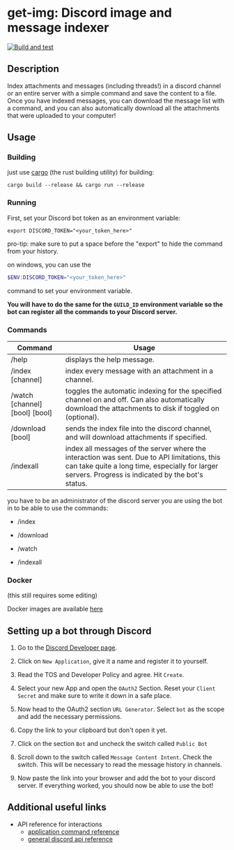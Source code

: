 # get-img: Discord image and message indexer

[![Build and test](https://github.com/ItsGamerik/get-img/actions/workflows/build.yml/badge.svg)](https://github.com/ItsGamerik/get-img/actions/workflows/build.yml)

## Description

Index attachments and messages (including threads!) in a discord channel or an entire server with a simple command and save the content to a file.
Once you have indexed messages, you can download the message list with a command, and you can also automatically download all the attachments that were uploaded to your computer!

## Usage

### Building

just use [cargo](https://www.rust-lang.org/tools/install) (the rust building utility) for building:

```shell
cargo build --release && cargo run --release
```

### Running

First, set your Discord bot token as an environment variable:

```shell
export DISCORD_TOKEN="<your_token_here>"
```

pro-tip: make sure to put a space before the "export" to hide the command from your history.

on windows, you can use the

```powershell
$ENV:DISCORD_TOKEN="<your_token_here>"
```

command to set your environment variable.

**You will have to do the same for the `GUILD_ID` environment variable so the bot can register all the commands to your Discord server.**

### Commands

| Command                        | Usage                                                                                                                                                                                               |
|--------------------------------|-----------------------------------------------------------------------------------------------------------------------------------------------------------------------------------------------------|
| /help                          | displays the help message.                                                                                                                                                                          |
| /index [channel]               | index every message with an attachment in a channel.                                                                                                                                                |
| /watch [channel] [bool] [bool] | toggles the automatic indexing for the specified channel on and off. Can also automatically download the attachments to disk if toggled on (optional).                                              |
| /download [bool]               | sends the index file into the discord channel, and will download attachments if specified.                                                                                                          |
| /indexall                      | index all messages of the server where the interaction was sent. Due to API limitations, this can take quite a long time, especially for larger servers. Progress is indicated by the bot's status. |

you have to be an administrator of the discord server you are using the bot in to be able to use the commands:  

- /index

- /download

- /watch

- /indexall

### Docker

(this still requires some editing)

Docker images are available [here](https://hub.docker.com/r/gamerik/get-img)

## Setting up a bot through Discord

1. Go to the [Discord Developer page](https://discord.com/developers/applications).

2. Click on `New Application`, give it a name and register it to yourself.

3. Read the TOS and Developer Policy and agree. Hit `Create`.

4. Select your new App and open the `OAuth2` Section. Reset your `Client Secret` and make sure to write it down in a safe place.

5. Now head to the OAuth2 section `URL Generator`. Select `bot` as the scope and add the necessary permissions.

6. Copy the link to your clipboard but don't open it yet.

7. Click on the section `Bot` and uncheck the switch called `Public Bot`

8. Scroll down to the switch called `Message Content Intent`. Check the switch. This will be necessary to read the message history in channels.

9. Now paste the link into your browser and add the bot to your discord server. If everything worked, you should now be able to use the bot!

## Additional useful links

- API reference for interactions
  - [application command reference](https://discord.com/developers/docs/interactions/application-commands)
  - [general discord api reference](https://discord.com/developers/docs/reference)
